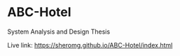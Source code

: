 # ABC-Hotel
System Analysis and Design Thesis

Live link: https://sheromg.github.io/ABC-Hotel/index.html

